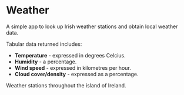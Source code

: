 # Weather

A simple app to look up Irish weather stations and obtain local weather data.

Tabular data returned includes:

* **Temperature** - expressed in degrees Celcius.
* **Humidity** - a percentage.
* **Wind speed** - expressed in kilometres per hour.
* **Cloud cover/density** - expressed as a percentage.

Weather stations throughout the island of Ireland.
   
